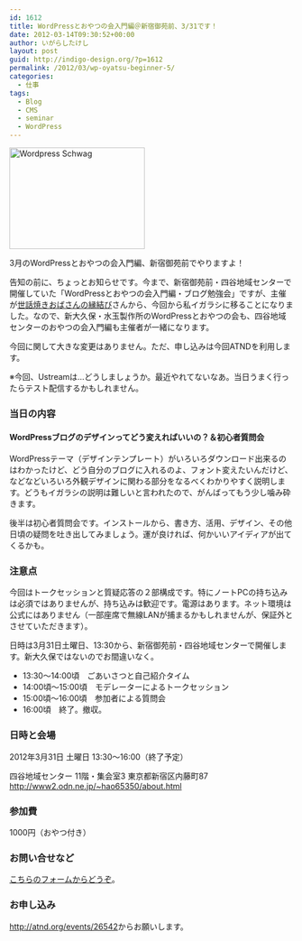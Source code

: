 ```yaml
---
id: 1612
title: WordPressとおやつの会入門編＠新宿御苑前、3/31です！
date: 2012-03-14T09:30:52+00:00
author: いがらしたけし
layout: post
guid: http://indigo-design.org/?p=1612
permalink: /2012/03/wp-oyatsu-beginner-5/
categories:
  - 仕事
tags:
  - Blog
  - CMS
  - seminar
  - WordPress
---
```

<a href="http://www.flickr.com/photos/iamperegrino/2913018697/" title="Wordpress Schwag by Peregrino Will Reign, on Flickr"><img src="http://farm4.staticflickr.com/3036/2913018697_ccbb33e993_m.jpg" width="240" height="180" alt="Wordpress Schwag"></a>

3月のWordPressとおやつの会入門編、新宿御苑前でやりますよ！

告知の前に、ちょっとお知らせです。今まで、新宿御苑前・四谷地域センターで開催していた「WordPressとおやつの会入門編・ブログ勉強会」ですが、主催が<a href="http://www.sewayakiobasan.com/">世話焼きおばさんの縁結び</a>さんから、今回から私イガラシに移ることになりました。なので、新大久保・水玉製作所のWordPressとおやつの会も、四谷地域センターのおやつの会入門編も主催者が一緒になります。

今回に関して大きな変更はありません。ただ、申し込みは今回ATNDを利用します。

※今回、Ustreamは…どうしましょうか。最近やれてないなあ。当日うまく行ったらテスト配信するかもしれません。

<h3>当日の内容</h3>

<h4>WordPressブログのデザインってどう変えればいいの？＆初心者質問会</h4> 

WordPressテーマ（デザインテンプレート）がいろいろダウンロード出来るのはわかったけど、どう自分のブログに入れるのよ、フォント変えたいんだけど、などなどいろいろ外観デザインに関わる部分をなるべくわかりやすく説明します。どうもイガラシの説明は難しいと言われたので、がんばってもう少し噛み砕きます。

後半は初心者質問会です。インストールから、書き方、活用、デザイン、その他日頃の疑問を吐き出してみましょう。運が良ければ、何かいいアイディアが出てくるかも。

<h3>注意点</h3>

今回はトークセッションと質疑応答の２部構成です。特にノートPCの持ち込みは必須ではありませんが、持ち込みは歓迎です。電源はあります。ネット環境は公式にはありません（一部座席で無線LANが捕まるかもしれませんが、保証外とさせていただきます）。

日時は3月31日土曜日、13:30から、新宿御苑前・四谷地域センターで開催します。新大久保ではないのでお間違いなく。

<!--more-->
<ul>
	<li>13:30～14:00頃　ごあいさつと自己紹介タイム</li>
	<li>14:00頃～15:00頃　モデレーターによるトークセッション</li>
	<li>15:00頃〜16:00頃　参加者による質問会</li>
	<li>16:00頃　終了。撤収。</li>
</ul>

<h3>日時と会場</h3>

2012年3月31日 土曜日 13:30～16:00（終了予定） 

四谷地域センター 11階・集会室3
東京都新宿区内藤町87
<a href="http://www2.odn.ne.jp/~hao65350/about.html ">http://www2.odn.ne.jp/~hao65350/about.html
</a>

<h3>参加費</h3> 

1000円（おやつ付き） 

<h3>お問い合せなど</h3> 

<a href="https://indigo-design.org/about-the-author/#contact">こちらのフォームからどうぞ</a>。 

<h3>お申し込み</h3>

<a href="http://atnd.org/events/26542">http://atnd.org/events/26542</a>からお願いします。